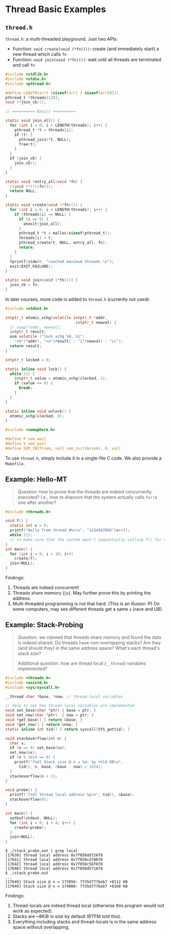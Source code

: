 # Thread Basic Examples

## `thread.h`

`thread.h`: a multi-threaded playground. Just two APIs:

* Function: `void create(void (*fn)())`: create (and immediately start) a new thread which calls `fn`  
* Function: `void join(void (*fn)())`: wait until all threads are terminated and call `fn`

```c
#include <stdlib.h>
#include <stdio.h>
#include <pthread.h>

#define LENGTH(arr) (sizeof(arr) / sizeof(arr[0]))
pthread_t *threads[128];
void (*join_cb)();

// ========== Basics ==========

static void join_all() {
  for (int i = 0; i < LENGTH(threads); i++) {
    pthread_t *t = threads[i];
    if (t) {
      pthread_join(*t, NULL);
      free(t);
    }
  }
  if (join_cb) {
    join_cb();
  }
}

static void *entry_all(void *fn) {
  ((void (*)())fn)();
  return NULL;
}

static void create(void (*fn)()) {
  for (int i = 0; i < LENGTH(threads); i++) {
    if (threads[i] == NULL) {
      if (i == 0) {
        atexit(join_all);
      }
      pthread_t *t = malloc(sizeof(pthread_t));
      threads[i] = t;
      pthread_create(t, NULL, entry_all, fn);
      return;
    }
  }
  fprintf(stderr, "reached maximum threads.\n");
  exit(EXIT_FAILURE);
}

static void join(void (*fn)()) {
  join_cb = fn;
}
```

In later courses, more code is added to `thread.h` (currently not used):

```c
#include <stdint.h>

intptr_t atomic_xchg(volatile intptr_t *addr,
                               intptr_t newval) {
  // swap(*addr, newval);
  intptr_t result;
  asm volatile ("lock xchg %0, %1":
    "+m"(*addr), "=a"(result) : "1"(newval) : "cc");
  return result;
}

intptr_t locked = 0;

static inline void lock() {
  while (1) {
    intptr_t value = atomic_xchg(&locked, 1);
    if (value == 0) {
      break;
    }
  }
}

static inline void unlock() {
  atomic_xchg(&locked, 0);
}

#include <semaphore.h>

#define P sem_wait
#define V sem_post
#define SEM_INIT(sem, val) sem_init(&(sem), 0, val)
```

To use `thread.h`, simply include it in a single-file C code. We also provide a `Makefile`.

## Example: Hello-MT

> Question: how to prove that the threads are indeed concurrently executed? I.e., how to disprove that the system actually calls `fn()`s one after another?

```c
#include <threads.h>

void f() {
  static int x = 0;
  printf("Hello from thread #%c\n", "123456789X"[x++]);
  while (1);
  // to make sure that the system wasn't sequentially calling f() for ten times
}
int main() {
  for (int i = 0; i < 10; i++)
    create(f);
  join(NULL);
}
```

Findings:

1. Threads are indeed concurrent!
2. Threads share memory (`x`). May further prove this by printing the address.
3. Multi-threaded programming is not that hard. (This is an illusion :P) On some computers, may see different threads get a same `x` (race and UB).

## Example: Stack-Probing

> Question: we claimed that threads share memory and found the data is indeed shared. Do threads have non-overlapping stacks? Are they (and should they) in the same address space? What's each thread's stack size?
>
> Additional question: how are thread local (`__thread`) variables implemented?

```c
#include <threads.h>
#include <unistd.h>
#include <sys/syscall.h>

__thread char *base, *now; // thread-local variables

// help to see how thread local variables are implemented
void set_base(char *ptr) { base = ptr; }
void set_now(char *ptr)  { now = ptr; }
void *get_base() { return &base; }
void *get_now() { return &now; }
static inline int tid() { return syscall(SYS_gettid); }

void stackoverflow(int n) {
  char x;
  if (n == 0) set_base(&x);
  set_now(&x);
  if (n % 1024 == 0) {
    printf("[%d] Stack size @ n = %d: %p +%ld KB\n",
      tid(), n, base, (base - now) / 1024);
  }
  stackoverflow(n + 1);
}

void probe() {
  printf("[%d] thread local address %p\n", tid(), &base);
  stackoverflow(0);
}

int main() {
  setbuf(stdout, NULL);
  for (int i = 0; i < 4; i++) {
    create(probe);
  }
  join(NULL);
}
```

```
$ ./stack_probe.out | grep local
[17639] thread local address 0x7f850dd726f8
[17641] thread local address 0x7f850cd706f8
[17642] thread local address 0x7f850c56f6f8
[17640] thread local address 0x7f850d5716f8
$ ./stack_probe.out
...
[17649] Stack size @ n = 173056: 7f35d777beb7 +8112 KB
[17649] Stack size @ n = 174080: 7f35d777beb7 +8160 KB
```

Findings:

1. Thread-locals are indeed thread local (otherwise this program would not work as expected).
2. Stacks are ~8KiB in size by default (RTFM told this).
3. Everything including stacks and thread-locals is in the same address space without overlapping.